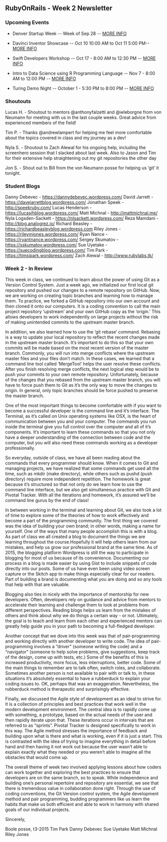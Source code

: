 ## RubyOnRails - Week 2 Newsletter

### Upcoming Events

* Denver Startup Week -- Week of Sep 28 -- [MORE INFO](http://www.denverstartupweek.org/schedule)

* Davinci Inventor Showcase -- Oct 10 10:00 AM to Oct 11 5:00 PM-- [MORE INFO](http://www.davinciinstitute.com/colorado-professional-workshops/inventor-showcase2015)

* Swift Developers Workshop -- Oct 17 - 8:00 AM to 12:30 PM -- [MORE INFO](http://www.davincicoders.com/calendar/learn-ios-development-colorado)

* Intro to Data Science using R Programming Language -- Nov 7 - 8:00 AM to 12:00 PM -- [MORE INFO](http://www.davinciinstitute.com/colorado-professional-workshops/data-science)

* Turing Demo Night -- October 1 - 5:30 PM to 8:00 PM -- [MORE INFO](http://www.meetup.com/Turing-Community-Events/events/225568066/)


### Shoutouts

Lucas H. - Shoutout to mentors @anthonyfalzetti and @wleborgne from von Neumann for meeting with us in the last couple weeks. Great advice from experienced members of the field!

Tim P. - Thanks @andrewlampert for  helping me feel more comfortable about the topics covered in class and my journey as a dev!

Nyla S. - Shoutout to Zach Alewal for his ongoing help, including the screenhero session that I slacked about last week. Also to Jason and Tim for their extensive help straightening out my git repositories the other day

Jon S. - Shout out to Bill from the von Neumann posse for helping us ‘git’ it tonight.

### Student Blogs

Danny Debevec - https://dannydebevec.wordpress.com/
David Jarrett - https://davejarrettblog.wordpress.com/
Jonathan Speek - http://speekruby.com/
Lucas Henderson - https://lucasjhblog.wordpress.com/
Matt Michnal - http://mattmichnal.me/
Nyla Logsden-Sackett - https://nlsackett.wordpress.com/
Reza Mamdani - http://blog.analogrez.io/
Richard Beasley - https://richardbeasleyblog.wordpress.com
Riley Jones - https://rileymjones.wordpress.com/
Ryan Nance - https://ryantnance.wordpress.com/
Sergey Skumatov - https://sskumatov.wordpress.com/
Sue Uyetake - https://suecodingblog.wordpress.com/
Tim Park - https://timsjpark.wordpress.com/
Zach Alewal - http://www.rubylabs.tk/

### Week 2 - In Review

This week in class, we continued to learn about the power of using Git as a Version Control System. Just a week ago, we initialized our first local git repository and pushed our changes to a remote repository on GitHub. Now, we are working on creating topic branches and learning how to manage them. To practice, we forked a GitHub repository into our own account and then cloned it onto our computers. It is a coding convention to call the main project repository ‘upstream’ and your own GitHub copy as the ‘origin.’ This  allows developers to work independently  on large projects without the risk of making unintended commits to the upstream master branch.

In addition, we also learned how to use the ‘git rebase’ command. Rebasing is a way to update your local repository to reflect the recent changes made in the upstream master branch. It’s important to do this so that your own commits will be made based on the most recent version of the master branch. Commonly, you will run into merge conflicts where the upstream master files and your files don’t match. In these cases, we learned that a command line tool called ‘MergeTool’ helps the user resolve these conflicts. After you finish resolving merge conflicts, the next logical step would be to push your commits to your own remote repository. Unfortunately, because of the changes that you rebased from the upstream master branch, you will have to force push them to Git as it’s the only way to move the changes to origin. In general, only topic branches should be force pushed to preserve the master branch.

One of the most important things to become comfortable with if you want to become a successful developer is the command line and it’s interface. The Terminal, as it’s called on Unix operating systems like OSX, is the heart of communication between you and your computer. The commands you run inside the terminal give you full control over the computer and all of it’s components. It’s important to learn these commands so that you not only have a deeper understanding of the connection between code and the computer, but you will also need these commands working as a developer professionally. 

So everyday, outside of class, we have all been reading about the commands that every programmer should know. When it comes to Git and managing projects, we have realized that some commands get used all the time, such as mkdir (make directory), while others such as pushd (push directory) require more independent repetition. The homework is great because it’s structured so that not only do we learn how to use the command line interface, but we also get simultaneous practice with Git and Pivotal Tracker. With all the iterations and homework, it’s assured we’ll be command line gurus by the end of class!

In between working in the terminal and learning about Git, we also took a lot of time to explore some of the theories of how to work effectively and become a part of the programming community. The first thing we covered was the idea of building your own brand; in other words, making a name for yourself. One of the ways that many people accomplish this is with a blog. As part of class we all created a blog to document the things we are learning throughout the course.Hopefully it will help others learn from our mistakes, and help us grow our professional brand at the same time. As of 2015, the blogging platform Wordpress is still the way to participate in blogging for most of us because of its convenience. Documenting our process in a blog is made easier by using Gist to include snippets of code directly into our posts.  Some of us have even been using video screen capture or the Skitch app to make things especially clear for our readers. Part of building a brand is documenting what you are doing and so any tools that help with that are valuable. 

Blogging also ties in nicely with the importance of mentorship for new developers. Often, developers rely on guidance and advice from mentors to accelerate their learning and challenge them to look at problems from different perspectives. Reading blogs helps us learn from the mistakes of others and think about why we do things a certain way - or not. Ultimately, the goal is to teach and learn from each other and experienced mentors can greatly help guide you in your path to becoming a full-fledged developer.

Another concept that we dove into this week was that of pair-programming and working directly with another developer to write code.  The idea of pair-programming involves a “driver” (someone writing the code) and a “navigator” (someone to help solve problems, give suggestions, keep track of the design, come up with tests, etc.)  Some of the benefits of this is increased productivity, more focus, less interruptions, better code.  Some of the main things to remember are  to talk often, switch roles, and collaborate.  Sometimes another person is not available to pair with or talk to, in these situations it’s absolutely essential to have a rubberduck to explain your coding issues to. OK, perhaps that was an exaggeration.  Nevertheless, the rubberduck method is therapeutic and surprisingly effective. 

Finally, we discussed the Agile style of development as an ideal to strive for. It is a collection of principles and best practices that work well in the modern development environment. The central idea is to rapidly come up with something, a prototype, based on the actual needs of the user and then rapidly iterate upon that. These iterations occur in intervals that are referred to as “sprints”. Pivotal Tracker is designed specifically to work in this way. The Agile method stresses the importance of feedback and building upon what is there and what is working, even if it is just a start. This is contrasted with the idea of trying to imagine everything in detail before hand and then having it not work out because the user wasn’t able to explain exactly what they needed or you weren’t able to imagine all the obstacles that would come up.

The overall theme of week two involved applying lessons about how coders can work together and exploring the best practices to ensure that developers are on the same branch, so to speak. While independence and building one’s personal repertoire and repository are essential, we see that there is tremendous value in collaboration done right. Through the use of coding conventions, the Git Version control system, the Agile development method and pair programming, budding programmers like us learn the habits that make us both efficient and able to work in harmony with shared goals of our individual projects. 

Sincerely,

Boole posse, t3-2015
Tim Park
Danny Debevec
Sue Uyetake
Matt Michnal
Riley Jones 

